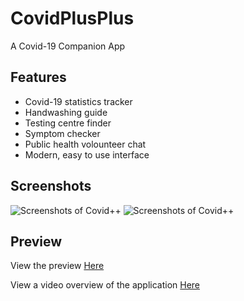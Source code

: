 # CovidPlusPlus
A Covid-19 Companion App

## Features
 * Covid-19 statistics tracker
 * Handwashing guide
 * Testing centre finder
 * Symptom checker
 * Public health volounteer chat
 * Modern, easy to use interface

## Screenshots
![Screenshots of Covid++](screenshots_a.png)
![Screenshots of Covid++](screenshots_b.png)

## Preview

View the preview [Here](https://www.figma.com/file/m4jALFjk9Akl6YuXfoZ5sF/Untitled?node-id=0%3A1)

View a video overview of the application [Here](https://www.youtube.com/watch?v=BTuNowctNdQ)
